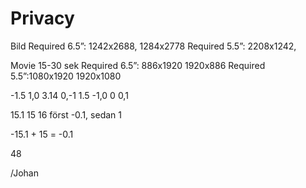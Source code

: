 # Privacy

Bild
Required 6.5”: 1242x2688, 1284x2778
Required 5.5”: 2208x1242, 

Movie 15-30 sek
Required 6.5”: 886x1920 1920x886
Required 5.5”:1080x1920 1920x1080

-1.5 1,0
3.14 0,-1
1.5 -1,0
0 0,1

15.1  15  16   först -0.1, sedan 1

-15.1 + 15 = -0.1

48

/Johan
